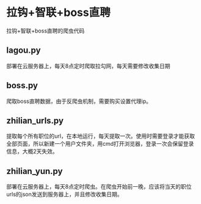 # 拉钩+智联+boss直聘
拉钩+智联+boss直聘的爬虫代码


## lagou.py 
部署在云服务器上，每天8点定时爬取拉勾网，每天需要修改收集日期


## boss.py
爬取boss直聘数据，由于反爬虫机制，需要购买设置代理ip。


## zhilian_urls.py
提取每个所有职位的url，在本地运行，每天提取一次。使用时需要登录才能获取全部页面，所以新建一个用户文件夹，用cmd打开浏览器，登录一次会保留登录信息，大概2天失效。


## zhilian_yun.py
部署在云服务器上，每天8点定时爬虫。在爬虫开始前一晚，应该将当天的职位urls的json发送到服务器上，并且修改收集日期。
